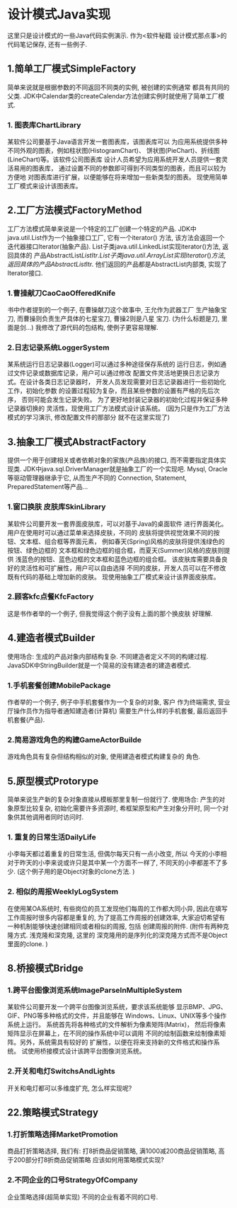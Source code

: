 # 设计模式Java实现
这里只是设计模式的一些Java代码实例演示. 
作为<软件秘籍 设计模式那点事>的代码笔记保存, 还有一些例子. 
## 1.简单工厂模式SimpleFactory
简单来说就是根据参数的不同返回不同类的实例, 被创建的实例通常
都具有共同的父类. 
JDK中Calendar类的createCalendar方法创建实例时就使用了简单工厂模式. 
### 1. 图表库ChartLibrary
某软件公司要基于Java语言开发一套图表库，该图表库可以
为应用系统提供多种不同外观的图表，例如柱状图(HistogramChart)、
饼状图(PieChart)、折线图(LineChart)等。该软件公司图表库
设计人员希望为应用系统开发人员提供一套灵活易用的图表库，
通过设置不同的参数即可得到不同类型的图表，而且可以较为方便地
对图表库进行扩展，以便能够在将来增加一些新类型的图表。
现使用简单工厂模式来设计该图表库。

## 2.工厂方法模式FactoryMethod
工厂方法模式简单来说是一个特定的工厂创建一个特定的产品. 
JDK中java.util.List作为一个抽象接口工厂, 它有一个iterator()
方法, 该方法会返回一个迭代器接口Iterator(抽象产品). 
List子类java.util.LinkedList实现iterator()方法, 返回具体的
产品AbstractList$ListItr. 
List子类java.util.ArrayList实现iterator()方法, 返回具体的
产品AbstractList$Itr. 
他们返回的产品都是AbstractList内部类, 实现了Iterator接口. 
### 1.曹操献刀CaoCaoOfferedKnife
书中作者提到的一个例子, 在曹操献刀这个故事中, 王允作为武器工厂
生产抽象宝刀, 而曹操则负责生产具体的七星宝刀, 曹操2则是八星
宝刀. (为什么标题是刀, 里面是剑...)
我修改了源代码的包结构, 使例子更容易理解. 
### 2.日志记录系统LoggerSystem
某系统运行日志记录器(Logger)可以通过多种途径保存系统的
运行日志，例如通过文件记录或数据库记录，用户可以通过修改
配置文件灵活地更换日志记录方式。在设计各类日志记录器时，
开发人员发现需要对日志记录器进行一些初始化工作，初始化参数
的设置过程较为复杂，而且某些参数的设置有严格的先后次序，
否则可能会发生记录失败。
为了更好地封装记录器的初始化过程并保证多种记录器切换的
灵活性，现使用工厂方法模式设计该系统。
(因为只是作为工厂方法模式的学习演示, 修改配置文件的那部分
就不在这里实现了)

## 3.抽象工厂模式AbstractFactory
提供一个用于创建相关或者依赖对象的家族(产品族)的接口, 
而不需要指定具体实现类. 
JDK中java.sql.DriverManager就是抽象工厂的一个实现吧. 
Mysql, Oracle等驱动管理器继承于它, 从而生产不同的
Connection, Statement, PreparedStatement等产品…
### 1.窗口换肤 皮肤库SkinLibrary
某软件公司要开发一套界面皮肤库，可以对基于Java的桌面软件
进行界面美化。用户在使用时可以通过菜单来选择皮肤，不同的
皮肤将提供视觉效果不同的按钮、文本框、组合框等界面元素，
例如春天(Spring)风格的皮肤将提供浅绿色的按钮、绿色边框的
文本框和绿色边框的组合框，而夏天(Summer)风格的皮肤则提供
浅蓝色的按钮、蓝色边框的文本框和蓝色边框的组合框。
该皮肤库需要具备良好的灵活性和可扩展性，用户可以自由选择
不同的皮肤，开发人员可以在不修改既有代码的基础上增加新的皮肤。
现使用抽象工厂模式来设计该界面皮肤库。
### 2.顾客kfc点餐KfcFactory
这是书作者举的一个例子, 但我觉得这个例子没有上面的那个换皮肤
好理解. 

## 4.建造者模式Builder
使用场合: 生成的产品对象内部结构复杂. 不同建造者定义不同的构建过程. 
JavaSDK中StringBuilder就是一个简易的没有建造者的建造者模式. 
### 1.手机套餐创建MobilePackage
作者举的一个例子, 例子中手机套餐作为一个复杂的对象, 客户
作为终端需求, 营业厅操作员作为指导者通知建造者(计算机)
需要生产什么样的手机套餐, 最后返回手机套餐(产品). 
### 2.简易游戏角色的构建GameActorBuilde
游戏角色具有复杂但结构相似的对象, 使用建造者模式构建复杂的
角色.
## 5.原型模式Protorype
简单来说生产新的复杂对象直接从模板那里复制一份就行了. 
使用场合: 产生的对象原型比较复杂, 初始化需要许多资源时, 
希框架原型和产生对象分开时, 同一个对象供其他调用者同时访问时. 
### 1. 重复的日常生活DailyLife
小李每天都过着重复的日常生活, 但偶尔每天只有一点小改变, 所以
今天的小李相对于昨天的小李来说或许只是其中某一个方面不一样了, 
不同天的小李都差不了多少. (这个例子用的是Object对象的clone方法. )
### 2. 相似的周报WeeklyLogSystem
在使用某OA系统时, 有些岗位的员工发现他们每周的工作都大同小异, 
因此在填写工作周报时很多内容都是重复的, 为了提高工作周报的创建效率, 
大家迫切希望有一种机制能够快速创建相同或者相似的周报, 包括
创建周报的附件. (附件有两种克隆方式. 浅克隆和深克隆, 这里的
深克隆用的是序列化的深克隆方式而不是Object里面的clone. )

## 8.桥接模式Bridge
### 1.跨平台图像浏览系统ImageParseInMultipleSystem
某软件公司要开发一个跨平台图像浏览系统，要求该系统能够
显示BMP、JPG、GIF、PNG等多种格式的文件，并且能够在
Windows、Linux、UNIX等多个操作系统上运行。
系统首先将各种格式的文件解析为像素矩阵(Matrix)，
然后将像素矩阵显示在屏幕上，在不同的操作系统中可以调用
不同的绘制函数来绘制像素矩阵。另外，系统需具有较好的
扩展性，以便在将来支持新的文件格式和操作系统。
试使用桥接模式设计该跨平台图像浏览系统。
### 2.开关和电灯SwitchsAndLights
开关和电灯都可以多维度扩充, 怎么样实现呢?

## 22.策略模式Strategy
### 1.打折策略选择MarketPromotion
商品打折策略选择, 我们有: 打8折商品促销策略, 
满1000减200商品促销策略, 高于200部分打8折商品促销策略
应该如何用策略模式实现?
### 2.不同企业的口号StrategyOfCompany
企业策略选择(超简单实现)
不同的企业有着不同的口号.



